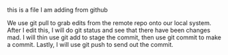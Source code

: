 this is a file I am adding from github


We use git pull to grab edits from the remote repo onto our local system.
After I edit this, I will do git status and see that there have been changes mad.
I will thin use git add to stage the commit, then use git commit to make a commit.
Lastly, I will use git push to send out the commit.